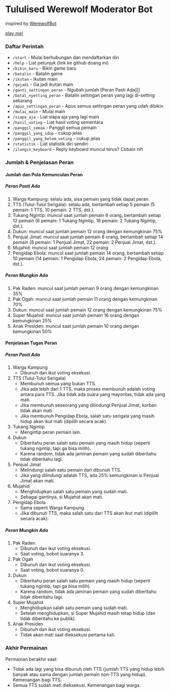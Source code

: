 # Tululised Werewolf Moderator Bot

inspired by [WerewolfBot](https://telegram.me/werewolfbot)

[play me!](https://telegram.me/lycantulul_bot)

### Daftar Perintah
- `/start` - Mulai berhubungan dan mendaftarkan diri
- `/help` - Liat petunjuk (link ke github doang ini)
- `/bikin_baru` - Bikin game baru
- `/batalin` - Batalin game
- `/ikutan` - Ikutan main
- `/gajadi` - Ga jadi ikutan main
- `/ganti_settingan_peran` - Ngubah jumlah [Peran Pasti Ada][]
- `/batal_nyetting_peran` - Batalin settingan peran yang lagi di-setting sekarang
- `/apus_settingan_peran` - Apus semua settingan peran yang udah dibikin
- `/mulai_main` - Mulai main
- `/siapa_aja` - Liat siapa aja yang lagi main
- `/hasil_voting` - Liat hasil voting sementara
- `/panggil_semua` - Panggil semua pemain
- `/panggil_yang_idup` - cukup jelas
- `/panggil_yang_belom_voting` - cukup jelas
- `/statistik` - Liat statistik diri sendiri
- `/ilangin_keyboard` - Reply keyboard muncul terus? Cobain nih

### Jumlah & Penjelasan Peran

#### Jumlah dan Pola Kemunculan Peran

##### Peran Pasti Ada
1. Warga Kampung: selalu ada, sisa pemain yang tidak dapat peran.
1. TTS (Tulul-Tulul Serigala): selalu ada, bertambah setiap 5 pemain (5 pemain: 1 TTS, 10 pemain: 2 TTS, dst.).
1. Tukang Ngintip: muncul saat jumlah pemain 6 orang, bertambah setiap 12 pemain (6 pemain: 1 Tukang Ngintip, 18 pemain: 2 Tukang Ngintip, dst.).
1. Dukun: muncul saat jumlah pemain 12 orang dengan kemungkinan 75%
1. Penjual Jimat: muncul saat jumlah pemain 8 orang, bertambah setiap 14 pemain (8 pemain: 1 Penjual Jimat, 22 pemain: 2 Penjual Jimat, dst.).
1. Mujahid: muncul saat jumlah pemain 12 orang
1. Pengidap Ebola: muncul saat jumlah pemain 14 orang, bertambah setiap 10 pemain (14 pemain: 1 Pengidap Ebola, 24 pemain: 2 Pengidap Ebola, dst.).

##### Peran Mungkin Ada
1. Pak Raden: muncul saat jumlah pemain 9 orang dengan kemungkinan 35%
1. Pak Ogah: muncul saat jumlah pemain 11 orang dengan kemungkinan 70%
1. Dukun: muncul saat jumlah pemain 12 orang dengan kemungkinan 75%
1. Super Mujahid: muncul saat jumlah pemain 16 orang dengan kemungkinan 25%
1. Anak Presiden: muncul saat jumlah pemain 10 orang dengan kemungkinan 50%

#### Penjelasan Tugas Peran

##### Peran Pasti Ada
1. Warga Kampung
   - Dibunuh dan ikut voting eksekusi.
1. TTS (Tulul-Tulul Serigala)
   - Membunuh semua yang bukan TTS.
   - Jika ada lebih dari 1 TTS, maka proses membunuh adalah voting antara para TTS. Jika tidak ada suara yang mayoritas, tidak ada yang mati.
   - Jika membunuh seseorang yang dilindungi Penjual Jimat, korban tidak akan mati.
   - Jika membunuh Pengidap Ebola, salah satu serigala yang masih hidup akan ikut mati (dipilih secara acak).
1. Tukang Ngintip
   - Mengintip peran pemain lain.
1. Dukun
   - Diberitahu peran salah satu pemain yang masih hidup (seperti tukang ngintip, tapi ga bisa milih).
   - Karena random, tidak ada jaminan pemain yang sudah diberitahu tidak diberitahu lagi.
1. Penjual Jimat
   - Melindungi salah satu pemain dari dibunuh TTS.
   - Jika yang dilindungi adalah TTS, ada 25% kemungkinan si Penjual Jimat akan mati.
1. Mujahid
   - Menghidupkan salah satu pemain yang sudah mati.
   - Sebagai gantinya, si Mujahid akan mati.
1. Pengidap Ebola
   - Sama seperti Warga Kampung.
   - Jika dibunuh TTS, maka salah satu dari TTS akan ikut mati (dipilih secara acak).

##### Peran Mungkin Ada
1. Pak Raden
   - Dibunuh dan ikut voting eksekusi.
   - Saat voting, bobot suaranya 3.
1. Pak Ogah
   - Dibunuh dan ikut voting eksekusi.
   - Saat voting, bobot suaranya 0.
1. Dukun
   - Diberitahu peran salah satu pemain yang masih hidup (seperti tukang ngintip, tapi ga bisa milih).
   - Karena random, tidak ada jaminan pemain yang sudah diberitahu tidak diberitahu lagi.
1. Super Mujahid
   - Menghidupkan salah satu pemain yang sudah mati.
   - Setelah menghidupkan, si Super Mujahid masih tetap hidup (dan tidak diberitahu ke publik).
1. Anak Presiden
   - Dibunuh dan ikut voting eksekusi.
   - Tidak akan mati saat dieksekusi pertama kali.

### Akhir Permainan

Permainan berakhir saat:
- Tidak ada lagi yang bisa dibunuh oleh TTS (jumlah TTS yang hidup lebih banyak atau sama dengan jumlah pemain non-TTS yang hidup). Kemenangan bagi TTS.
- Semua TTS sudah mati dieksekusi. Kemenangan bagi warga.
